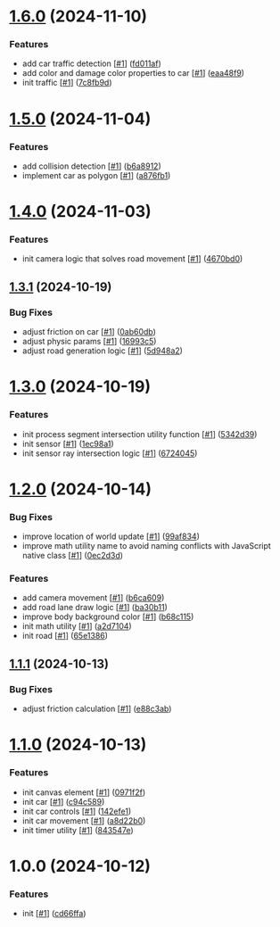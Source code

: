 # [1.6.0](https://github.com/d3p1/self-driving-car/compare/v1.5.0...v1.6.0) (2024-11-10)


### Features

* add car traffic detection [[#1](https://github.com/d3p1/self-driving-car/issues/1)] ([fd011af](https://github.com/d3p1/self-driving-car/commit/fd011af8c50c9471a6e3f2b26659b61650bff8aa))
* add color and damage color properties to car [[#1](https://github.com/d3p1/self-driving-car/issues/1)] ([eaa48f9](https://github.com/d3p1/self-driving-car/commit/eaa48f9e19c07adb0fae099ec9e885009ee1fc70))
* init traffic [[#1](https://github.com/d3p1/self-driving-car/issues/1)] ([7c8fb9d](https://github.com/d3p1/self-driving-car/commit/7c8fb9d286b2895192a340f34bd7bb86004c6076))

# [1.5.0](https://github.com/d3p1/self-driving-car/compare/v1.4.0...v1.5.0) (2024-11-04)


### Features

* add collision detection [[#1](https://github.com/d3p1/self-driving-car/issues/1)] ([b6a8912](https://github.com/d3p1/self-driving-car/commit/b6a891261f47e1d19b2faa71825e93d9c2dad1ad))
* implement car as polygon [[#1](https://github.com/d3p1/self-driving-car/issues/1)] ([a876fb1](https://github.com/d3p1/self-driving-car/commit/a876fb1caa1732a6c4e422f637b02a916624c52e))

# [1.4.0](https://github.com/d3p1/self-driving-car/compare/v1.3.1...v1.4.0) (2024-11-03)


### Features

* init camera logic that solves road movement [[#1](https://github.com/d3p1/self-driving-car/issues/1)] ([4670bd0](https://github.com/d3p1/self-driving-car/commit/4670bd05dce1014fc622fe7a55dc05da51e396cf))

## [1.3.1](https://github.com/d3p1/self-driving-car/compare/v1.3.0...v1.3.1) (2024-10-19)


### Bug Fixes

* adjust friction on car [[#1](https://github.com/d3p1/self-driving-car/issues/1)] ([0ab60db](https://github.com/d3p1/self-driving-car/commit/0ab60db0dd0bc7fba417d21bbb52474d47e3ede8))
* adjust physic params [[#1](https://github.com/d3p1/self-driving-car/issues/1)] ([16993c5](https://github.com/d3p1/self-driving-car/commit/16993c550e464bbf04acf0d6ea1f9f51ed9e4add))
* adjust road generation logic [[#1](https://github.com/d3p1/self-driving-car/issues/1)] ([5d948a2](https://github.com/d3p1/self-driving-car/commit/5d948a27693cd48c85072db5746142818b00c335))

# [1.3.0](https://github.com/d3p1/self-driving-car/compare/v1.2.0...v1.3.0) (2024-10-19)


### Features

* init process segment intersection utility function [[#1](https://github.com/d3p1/self-driving-car/issues/1)] ([5342d39](https://github.com/d3p1/self-driving-car/commit/5342d3968a5a0bb0f95d4ac9d05ec5d5ef36192f))
* init sensor [[#1](https://github.com/d3p1/self-driving-car/issues/1)] ([1ec98a1](https://github.com/d3p1/self-driving-car/commit/1ec98a152d47138e68ee290a78cbcb1570d1abaf))
* init sensor ray intersection logic [[#1](https://github.com/d3p1/self-driving-car/issues/1)] ([6724045](https://github.com/d3p1/self-driving-car/commit/67240459a715ea61e2996c53737ee94b9a2b15fb))

# [1.2.0](https://github.com/d3p1/self-driving-car/compare/v1.1.1...v1.2.0) (2024-10-14)


### Bug Fixes

* improve location of world update [[#1](https://github.com/d3p1/self-driving-car/issues/1)] ([99af834](https://github.com/d3p1/self-driving-car/commit/99af83485d158eec868a99ab1410f0cb03e2827a))
* improve math utility name to avoid naming conflicts with JavaScript native class [[#1](https://github.com/d3p1/self-driving-car/issues/1)] ([0ec2d3d](https://github.com/d3p1/self-driving-car/commit/0ec2d3d28b6f2e997424248003b1c16e4f4f790e))


### Features

* add camera movement [[#1](https://github.com/d3p1/self-driving-car/issues/1)] ([b6ca609](https://github.com/d3p1/self-driving-car/commit/b6ca60916b2814f79aacc1c94eefa5a1bc086302))
* add road lane draw logic [[#1](https://github.com/d3p1/self-driving-car/issues/1)] ([ba30b11](https://github.com/d3p1/self-driving-car/commit/ba30b117f12aaa5443daf26d1b074bca87684343))
* improve body background color [[#1](https://github.com/d3p1/self-driving-car/issues/1)] ([b68c115](https://github.com/d3p1/self-driving-car/commit/b68c11506bf7b2f7f026fe008d5047b7cb9c09a7))
* init math utility [[#1](https://github.com/d3p1/self-driving-car/issues/1)] ([a2d7104](https://github.com/d3p1/self-driving-car/commit/a2d7104f6e3c2d24fc1ba902204263a50956911c))
* init road [[#1](https://github.com/d3p1/self-driving-car/issues/1)] ([65e1386](https://github.com/d3p1/self-driving-car/commit/65e1386b2c6161151e143bdad6673e4ac6ba95b5))

## [1.1.1](https://github.com/d3p1/self-driving-car/compare/v1.1.0...v1.1.1) (2024-10-13)


### Bug Fixes

* adjust friction calculation [[#1](https://github.com/d3p1/self-driving-car/issues/1)] ([e88c3ab](https://github.com/d3p1/self-driving-car/commit/e88c3ab2c146214a0173804ea206f807ff43be53))

# [1.1.0](https://github.com/d3p1/self-driving-car/compare/v1.0.0...v1.1.0) (2024-10-13)


### Features

* init canvas element [[#1](https://github.com/d3p1/self-driving-car/issues/1)] ([0971f2f](https://github.com/d3p1/self-driving-car/commit/0971f2f17df75a411b069b42c46afa8b98cd4c9d))
* init car [[#1](https://github.com/d3p1/self-driving-car/issues/1)] ([c94c589](https://github.com/d3p1/self-driving-car/commit/c94c589c6dce8d01fb5ed9f3fd26878c736bf8ed))
* init car controls [[#1](https://github.com/d3p1/self-driving-car/issues/1)] ([142efe1](https://github.com/d3p1/self-driving-car/commit/142efe1e47a516b2ccd8f21710f78a7e903944eb))
* init car movement [[#1](https://github.com/d3p1/self-driving-car/issues/1)] ([a8d22b0](https://github.com/d3p1/self-driving-car/commit/a8d22b0d415f5685923665213d1170f8e232ce92))
* init timer utility [[#1](https://github.com/d3p1/self-driving-car/issues/1)] ([843547e](https://github.com/d3p1/self-driving-car/commit/843547ec6a934ff779324b0aba4dde8c7b2799b4))

# 1.0.0 (2024-10-12)


### Features

* init [[#1](https://github.com/d3p1/self-driving-car/issues/1)] ([cd66ffa](https://github.com/d3p1/self-driving-car/commit/cd66ffaad6d451d2634a34b4ef023660f9313381))
